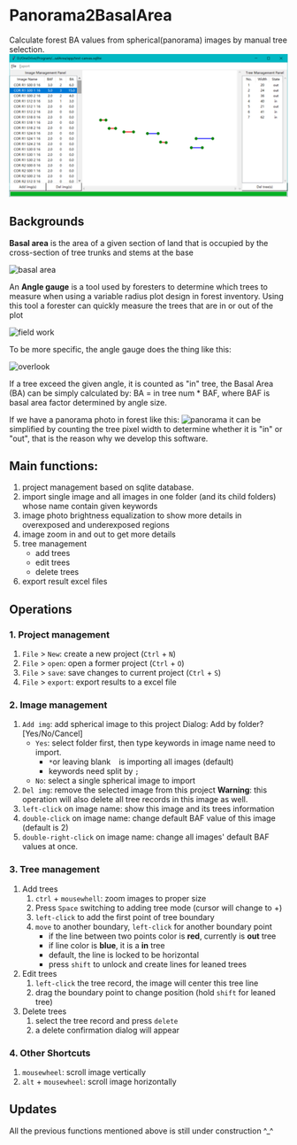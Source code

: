 # Panorama2BasalArea
Calculate forest BA values from spherical(panorama) images by manual tree selection.
![ui](images/readme/ui.png)

## Backgrounds
**Basal area** is the area of a given section of land that is occupied by the cross-section of tree trunks and stems at the base

![basal area](https://www.canr.msu.edu/uploads/236/76842/f2.PNG)

An **Angle gauge** is a tool used by foresters to determine which trees to measure when using a variable radius plot design in forest inventory. Using this tool a forester can quickly measure the trees that are in or out of the plot

![field work](https://upload.wikimedia.org/wikipedia/commons/thumb/5/57/Anglegaugeuse.JPG/200px-Anglegaugeuse.JPG)

To be more specific, the angle gauge does the thing like this:

![overlook](https://upload.wikimedia.org/wikipedia/commons/2/29/WZP-8.png)

If a tree exceed the given angle, it is counted as "in" tree, the Basal Area (BA) can be simply calculated by:
BA = in tree num * BAF, where BAF is basal area factor determined by angle size. 

If we have a panorama photo in forest like this:
![panorama](https://image.shutterstock.com/image-photo/forest-panorama-260nw-474773707.jpg)
it can be simplified by counting the tree pixel width to determine whether it is "in" or "out", 
that is the reason why we develop this software.


## Main functions:
1. project management based on sqlite database.
1. import single image and all images in one folder (and its child folders) whose name contain given keywords
1. image photo brightness equalization to show more details in overexposed and underexposed regions
1. image zoom in and out to get more details
1. tree management
    * add trees
    * edit trees
    * delete trees
1. export result excel files

## Operations
### 1. Project management
1. `File` > `New`: create a new project (`Ctrl` + `N`)
1. `File` > `open`: open a former project (`Ctrl` + `O`)
1. `File` > `save`: save changes to current project (`Ctrl` + `S`)
1. `File` > `export`: export results to a excel file

### 2. Image management

1. `Add img`: add spherical image to this project
    Dialog: Add by folder? [Yes/No/Cancel]
    * `Yes`: select folder first, then type keywords in image name need to import.
        * `*`or leaving blank ` ` is importing all images (default)
        * keywords need split by `;`
    * `No`: select a single spherical image to import
1. `Del img`: remove the selected image from this project
    **Warning**: this operation will also delete all tree records in this image as well.
1. `left-click` on image name: show this image and its trees information
1. `double-click` on image name: change default BAF value of this image (default is 2)
1. `double-right-click` on image name: change all images' default BAF values at once.

### 3. Tree management
1. Add trees
    1. `ctrl` + `mousewhell`: zoom images to proper size
    1. Press `Space` switching to adding tree mode (cursor will change to +)
    1. `left-click` to add the first point of tree boundary
    1. `move` to another boundary, `left-click` for another boundary point
        * if the line between two points color is **red**, currently is **out** tree
        * if line color is **blue**, it is a **in** tree
        * default, the line is locked to be horizontal
        * press `shift` to unlock and create lines for leaned trees
2. Edit trees
    1. `left-click` the tree record, the image will center this tree line
    1. drag the boundary point to change position (hold `shift` for leaned tree)
3. Delete trees
    1. select the tree record and press `delete`
    1. a delete confirmation dialog will appear

### 4. Other Shortcuts
1. `mousewheel`: scroll image vertically
1. `alt` + `mousewheel`: scroll image horizontally

## Updates
All the previous functions mentioned above is still under construction ^_^